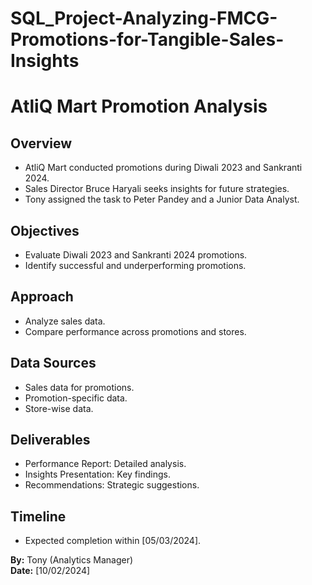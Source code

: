 # SQL_Project-Analyzing-FMCG-Promotions-for-Tangible-Sales-Insights

# AtliQ Mart Promotion Analysis

## Overview
- AtliQ Mart conducted promotions during Diwali 2023 and Sankranti 2024.
- Sales Director Bruce Haryali seeks insights for future strategies.
- Tony assigned the task to Peter Pandey and a Junior Data Analyst.

## Objectives
- Evaluate Diwali 2023 and Sankranti 2024 promotions.
- Identify successful and underperforming promotions.

## Approach
- Analyze sales data.
- Compare performance across promotions and stores.

## Data Sources
- Sales data for promotions.
- Promotion-specific data.
- Store-wise data.

## Deliverables
- Performance Report: Detailed analysis.
- Insights Presentation: Key findings.
- Recommendations: Strategic suggestions.

## Timeline
- Expected completion within [05/03/2024].

**By:** Tony (Analytics Manager)  
**Date:** [10/02/2024]
